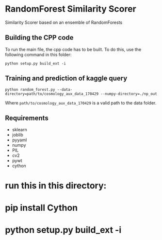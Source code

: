 # RandomForest Similarity Scorer

Similarity Scorer based on an ensemble of RandomForests

## Building the CPP code
To run the main file, the cpp code has to be built. To do this, use the following command in this folder:

```python setup.py build_ext -i```

## Training and prediction of kaggle query

```python random_forest.py --data-directory=path/to/cosmology_aux_data_170429 --numpy-directory=./np_out```

Where ```path/to/cosmology_aux_data_170429``` is a valid path to the data folder.

## Requirements
- sklearn
- joblib
- pyyaml
- numpy
- PIL
- cv2
- pywt
- cython

# run this in this directory:
#
# pip install Cython
# python setup.py build_ext -i
